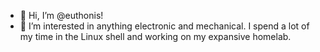 - 👋 Hi, I’m @euthonis!
- 👀 I’m interested in anything electronic and mechanical. I spend a lot of my time in the Linux shell and working on my expansive homelab.

<!---
euthonis/euthonis is a ✨ special ✨ repository because its `README.md` (this file) appears on your GitHub profile.
You can click the Preview link to take a look at your changes.
--->
